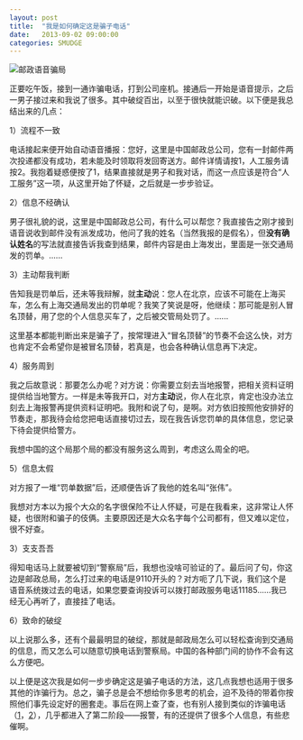```yaml
---
layout: post
title:  "我是如何确定这是骗子电话"
date:   2013-09-02 09:00:00
categories: SMUDGE
---
```


![邮政语音骗局](http://binnng.coding.io/assets/images/traffic_cheater.jpg)



正要吃午饭，接到一通诈骗电话，打到公司座机。接通后一开始是语音提示，之后一男子接过来和我说了很多。其中破绽百出，以至于很快就能识破。以下便是我总结出来的几点：



1）流程不一致

电话接起来便开始自动语音播报：您好，这里是中国邮政总公司，您有一封邮件两次投递都没有成功，若未能及时领取将发回寄送方。邮件详情请按1，人工服务请按2。我抱着疑惑便按了1，结果直接就是男子和我对话，而这一点应该是符合“人工服务”这一项，从这里开始了怀疑，之后就是一步步验证。



2）信息不经确认

男子很礼貌的说，这里是中国邮政总公司，有什么可以帮您？我直接告之刚才接到语音说收到邮件没有派发成功，他问了我的姓名（当然我报的是假名），但**没有确认姓名**的写法就直接告诉我查到结果，邮件内容是由上海发出，里面是一张交通局发的罚单。......



3）主动帮我判断

告知我是罚单后，还未等我辩解，就**主动**说：您人在北京，应该不可能在上海买车，怎么有上海交通局发出的罚单呢？我笑了笑说是呀，他继续：那可能是别人冒名顶替，用了您的个人信息买车了，之后被交管局处罚了。......

这里基本都能判断出来是骗子了，按常理进入“冒名顶替”的节奏不会这么快，对方也肯定不会希望你是被冒名顶替，若真是，也会各种确认信息再下决定。



4）服务周到

我之后故意说：那要怎么办呢？对方说：你需要立刻去当地报警，把相关资料证明提供给当地警方。一样是未等我开口，对方**主动**说，你人在北京，肯定也没办法立刻去上海报警再提供资料证明吧。我附和说了句，是啊。对方依旧按照他安排好的节奏走，那我待会给您把电话直接切过去，现在我告诉您罚单的具体信息，您记录下待会提供给警方。

我想中国的这个局那个局的都没有服务这么周到，考虑这么周全的吧。



5）信息太假

对方报了一堆“罚单数据”后，还顺便告诉了我他的姓名叫“张伟”。

我想对方本以为报个大众的名字很保险不让人怀疑，可是在我看来，这非常让人怀疑，也很附和骗子的伎俩。主要原因还是大众名字每个公司都有，但又难以定位，很不好查。



3）支支吾吾

得知电话马上就要被切到“警察局”后，我想也没啥可验证的了。最后问了句，你这边是邮政总局，怎么打过来的电话是9110开头的？对方呃了几下说，我们这个是语音系统拨过去的电话，如果您要查询投诉可以拨打邮政服务电话11185......我已经无心再听了，直接挂了电话。



6）致命的破绽

以上说那么多，还有个最最明显的破绽，那就是邮政局怎么可以轻松查询到交通局的信息，而又怎么可以随意切换电话到警察局。中国的各种部门间的协作不会有这么方便吧。



以上便是这次我是如何一步步确定这是骗子电话的方法，这几点我想也适用于很多其他的诈骗行为。总之，骗子总是会不想给你多思考的机会，迫不及待的带着你按照他们事先设定好的圈套走。事后在网上查了查，也有别人接到类似的诈骗电话（[1](http://blog.sina.com.cn/s/blog_566faf0c0101d47m.html)，[2](http://blog.renren.com/share/261006660/15773919023)），几乎都进入了第二阶段——报警，有的还提供了很多个人信息，有些悲催啊。